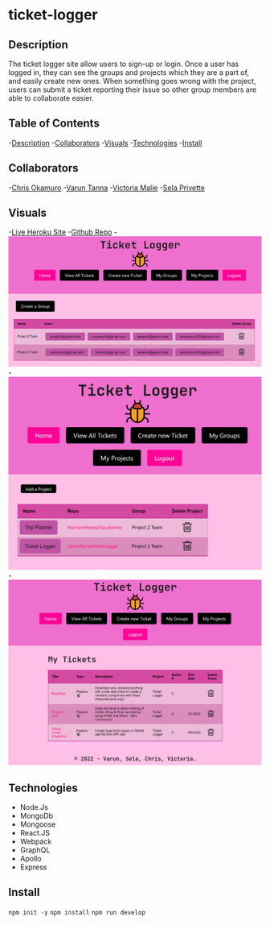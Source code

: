 # ticket-logger

## Description
The ticket logger site allow users to sign-up or login. Once a user has logged in, they can see the groups and projects which they are a part of, and easily create new ones. When something goes wrong with the project, users can submit a ticket reporting their issue so other group members are able to collaborate easier.

## Table of Contents
-[Description](#description)
-[Collaborators](#collaborators)
-[Visuals](#visuals)
-[Technologies](#technologies)
-[Install](#install)



## Collaborators
-[Chris Okamuro](https://github.com/cokamuro)
-[Varun Tanna](https://github.com/varuntanna)
-[Victoria Malie](https://github.com/vmalie3)
-[Sela Privette](https://github.com/selaprivette)

## Visuals 
-[Live Heroku Site](https://damp-sands-27282.herokuapp.com/)
-[Github Repo](https://github.com/VarunTanna/ticket-logger)
-![Groups](./mygroups.png)
-![Projects](./myprojects.png)
-![Tickets](./ticketqueue.png)

## Technologies
  - Node.Js
  - MongoDb
  - Mongoose
  - React.JS
  - Webpack
  - GraphQL
  - Apollo
  - Express 

## Install 
```npm init -y```
```npm install```
```npm run develop```